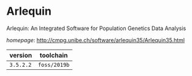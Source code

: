 # Arlequin

Arlequin: An Integrated Software for Population Genetics Data Analysis

*homepage*: <http://cmpg.unibe.ch/software/arlequin35/Arlequin35.html>

version | toolchain
--------|----------
``3.5.2.2`` | ``foss/2019b``
